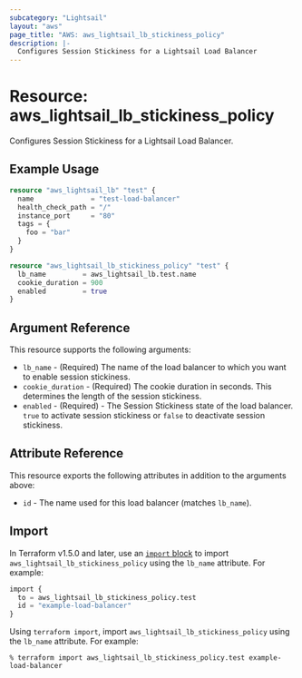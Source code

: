 ```yaml
---
subcategory: "Lightsail"
layout: "aws"
page_title: "AWS: aws_lightsail_lb_stickiness_policy"
description: |-
  Configures Session Stickiness for a Lightsail Load Balancer
---
```


# Resource: aws_lightsail_lb_stickiness_policy

Configures Session Stickiness for a Lightsail Load Balancer.

## Example Usage

```terraform
resource "aws_lightsail_lb" "test" {
  name              = "test-load-balancer"
  health_check_path = "/"
  instance_port     = "80"
  tags = {
    foo = "bar"
  }
}

resource "aws_lightsail_lb_stickiness_policy" "test" {
  lb_name         = aws_lightsail_lb.test.name
  cookie_duration = 900
  enabled         = true
}
```

## Argument Reference

This resource supports the following arguments:

* `lb_name` - (Required) The name of the load balancer to which you want to enable session stickiness.
* `cookie_duration` - (Required) The cookie duration in seconds. This determines the length of the session stickiness.
* `enabled` - (Required) - The Session Stickiness state of the load balancer. `true` to activate session stickiness or `false` to deactivate session stickiness.

## Attribute Reference

This resource exports the following attributes in addition to the arguments above:

* `id` - The name used for this load balancer (matches `lb_name`).

## Import

In Terraform v1.5.0 and later, use an [`import` block](https://developer.hashicorp.com/terraform/language/import) to import `aws_lightsail_lb_stickiness_policy` using the `lb_name` attribute. For example:

```terraform
import {
  to = aws_lightsail_lb_stickiness_policy.test
  id = "example-load-balancer"
}
```

Using `terraform import`, import `aws_lightsail_lb_stickiness_policy` using the `lb_name` attribute. For example:

```console
% terraform import aws_lightsail_lb_stickiness_policy.test example-load-balancer
```
